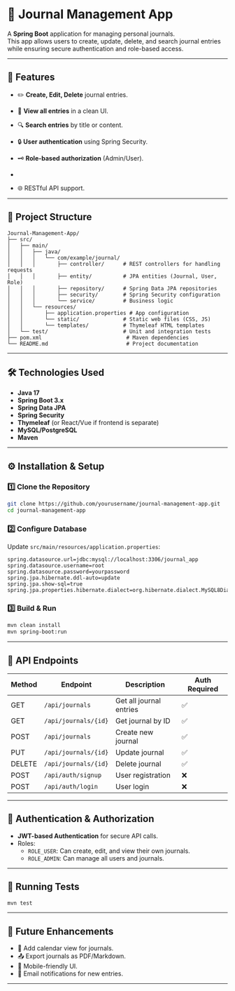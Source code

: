 # 📓 Journal Management App

A **Spring Boot** application for managing personal journals.  
This app allows users to create, update, delete, and search journal entries while ensuring secure authentication and role-based access.

---

## 🚀 Features
- ✏️ **Create, Edit, Delete** journal entries.
- 📜 **View all entries** in a clean UI.
- 🔍 **Search entries** by title or content.
- 🔒 **User authentication** using Spring Security.
- 🗝 **Role-based authorization** (Admin/User).

- 
- 🌐 RESTful API support.

---

## 📂 Project Structure

```
Journal-Management-App/
├── src/
│   ├── main/
│   │   ├── java/
│   │   │   └── com/example/journal/
│   │   │       ├── controller/      # REST controllers for handling requests
│   │   │       ├── entity/          # JPA entities (Journal, User, Role)
│   │   │       ├── repository/      # Spring Data JPA repositories
│   │   │       ├── security/        # Spring Security configuration
│   │   │       └── service/         # Business logic
│   │   └── resources/
│   │       ├── application.properties # App configuration
│   │       └── static/              # Static web files (CSS, JS)
│   │       └── templates/           # Thymeleaf HTML templates
│   └── test/                        # Unit and integration tests
├── pom.xml                           # Maven dependencies
└── README.md                         # Project documentation
```

---

## 🛠️ Technologies Used
- **Java 17**
- **Spring Boot 3.x**
- **Spring Data JPA**
- **Spring Security**
- **Thymeleaf** (or React/Vue if frontend is separate)
- **MySQL/PostgreSQL**
- **Maven**

---

## ⚙️ Installation & Setup

### 1️⃣ Clone the Repository
```bash
git clone https://github.com/yourusername/journal-management-app.git
cd journal-management-app
```

### 2️⃣ Configure Database
Update `src/main/resources/application.properties`:
```properties
spring.datasource.url=jdbc:mysql://localhost:3306/journal_app
spring.datasource.username=root
spring.datasource.password=yourpassword
spring.jpa.hibernate.ddl-auto=update
spring.jpa.show-sql=true
spring.jpa.properties.hibernate.dialect=org.hibernate.dialect.MySQL8Dialect
```

### 3️⃣ Build & Run
```bash
mvn clean install
mvn spring-boot:run
```

---

## 📡 API Endpoints

| Method | Endpoint            | Description              | Auth Required |
|--------|--------------------|--------------------------|--------------|
| GET    | `/api/journals`    | Get all journal entries  | ✅ |
| GET    | `/api/journals/{id}` | Get journal by ID        | ✅ |
| POST   | `/api/journals`    | Create new journal       | ✅ |
| PUT    | `/api/journals/{id}` | Update journal           | ✅ |
| DELETE | `/api/journals/{id}` | Delete journal           | ✅ |
| POST   | `/api/auth/signup` | User registration        | ❌ |
| POST   | `/api/auth/login`  | User login               | ❌ |

---

## 🔐 Authentication & Authorization
- **JWT-based Authentication** for secure API calls.
- Roles:
  - `ROLE_USER`: Can create, edit, and view their own journals.
  - `ROLE_ADMIN`: Can manage all users and journals.

---

## 🧪 Running Tests
```bash
mvn test
```

---

## 📌 Future Enhancements
- 📅 Add calendar view for journals.
- 📤 Export journals as PDF/Markdown.
- 📱 Mobile-friendly UI.
- 🔔 Email notifications for new entries.

---



